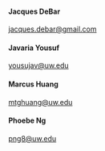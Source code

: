 #### Jacques DeBar
jacques.debar@gmail.com

#### Javaria Yousuf
yousujav@uw.edu

#### Marcus Huang
mtghuang@uw.edu

#### Phoebe Ng
png8@uw.edu
